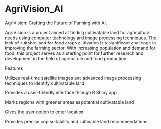 # AgriVision_AI

AgriVision: Crafting the Future of Farming with AI.

AgriVision is a project aimed at finding cultivatable land for agricultural needs using computer technology and image processing techniques. The lack of suitable land for food crops cultivation is a significant challenge in improving the farming sector. With increasing population and demand for food, this project serves as a starting point for further research and development in the field of agriculture and food production.


Features


Utilizes real-time satellite images and advanced image processing techniques to identify cultivatable land


Provides a user-friendly interface through R Shiny app


Marks regions with greener areas as potential cultivatable land


Gives the user option to enter location


Provides precise cop suitability and cultivable land recommendations
